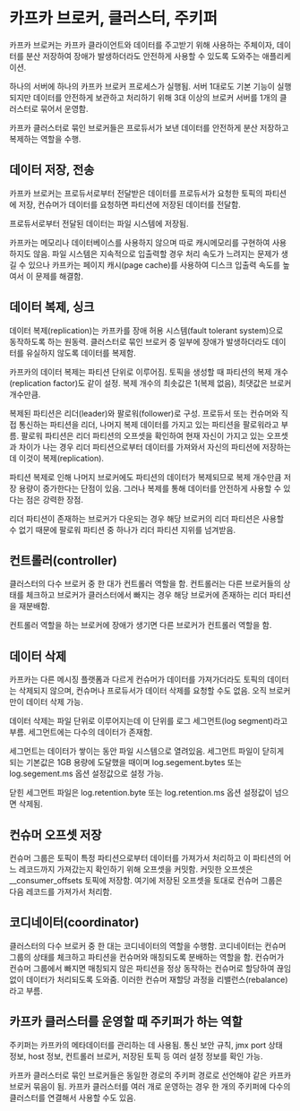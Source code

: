 # 카프카 브로커, 클러스터, 주키퍼

카프카 브로커는 카프카 클라이언트와 데이터를 주고받기 위해 사용하는 주체이자, 데이터를 분산 저장하여 장애가 발생하더라도 안전하게 사용할 수 있도록 도와주는 애플리케이션.

하나의 서버에 하나의 카프카 브로커 프로세스가 실행됨. 서버 1대로도 기본 기능이 실행되지만 데이터를 안전하게 보관하고 처리하기 위해 3대 이상의 브로커 서버를 1개의 클러스터로 묶어서 운영함.

카프카 클러스터로 묶인 브로커들은 프로듀서가 보낸 데이터를 안전하게 분산 저장하고 복제하는 역할을 수행.

## 데이터 저장, 전송

카프카 브로커는 프로듀서로부터 전달받은 데이터를 프로듀서가 요청한 토픽의 파티션에 저장, 컨슈머가 데이터를 요청하면 파티션에 저장된 데이터를 전달함.

프로듀서로부터 전달된 데이터는 파일 시스템에 저장됨.

카프카는 메모리나 데이터베이스를 사용하지 않으며 따로 캐시메모리를 구현하여 사용하지도 않음. 파일 시스템은 지속적으로 입출력할 경우 처리 속도가 느려지는 문제가 생길 수 있으나 카프카는 페이지 캐시(page cache)를 사용하여 디스크 입출력 속도를 높여서 이 문제를 해결함.

## 데이터 복제, 싱크

데이터 복제(replication)는 카프카를 장애 허용 시스템(fault tolerant system)으로 동작하도록 하는 원동력. 클러스터로 묶인 브로커 중 일부에 장애가 발생하더라도 데이터를 유실하지 않도록 데이터를 복제함.

카프카의 데이터 복제는 파티션 단위로 이루어짐. 토픽을 생성할 때 파티션의 복제 개수(replication factor)도 같이 설정. 복제 개수의 최솟값은 1(복제 없음), 최댓값은 브로커 개수만큼.

복제된 파티션은 리더(leader)와 팔로워(follower)로 구성. 프로듀서 또는 컨슈머와 직접 통신하는 파티션을 리더, 나머지 복제 데이터를 가지고 있는 파티션을 팔로워라고 부름. 팔로워 파티션은 리더 파티션의 오프셋을 확인하여 현재 자신이 가지고 있는 오프셋과 차이가 나는 경우 리더 파티션으로부터 데이터를 가져와서 자신의 파티션에 저장하는데 이것이 복제(replication).

파티션 복제로 인해 나머지 브로커에도 파티션의 데이터가 복제되므로 복제 개수만큼 저장 용량이 증가한다는 단점이 있음. 그러나 복제를 통해 데이터를 안전하게 사용할 수 있다는 점은 강력한 장점.

리더 파티션이 존재하는 브로커가 다운되는 경우 해당 브로커의 리더 파티션은 사용할 수 없기 때문에 팔로워 파티션 중 하나가 리더 파티션 지위를 넘겨받음.

## 컨트롤러(controller)

클러스터의 다수 브로커 중 한 대가 컨트롤러 역할을 함. 컨트롤러는 다른 브로커들의 상태를 체크하고 브로커가 클러스터에서 빠지는 경우 해당 브로커에 존재하는 리더 파티션을 재분배함.

컨트롤러 역할을 하는 브로커에 장애가 생기면 다른 브로커가 컨트롤러 역할을 함.

## 데이터 삭제

카프카는 다른 메시징 플랫폼과 다르게 컨슈머가 데이터를 가져가더라도 토픽의 데이터는 삭제되지 않으며, 컨슈머나 프로듀서가 데이터 삭제를 요청할 수도 없음. 오직 브로커만이 데이터 삭제 가능.

데이터 삭제는 파일 단위로 이루어지는데 이 단위를 로그 세그먼트(log segment)라고 부름. 세그먼트에는 다수의 데이터가 존재함.

세그먼트는 데이터가 쌓이는 동안 파일 시스템으로 열려있음. 세그먼트 파일이 닫히게 되는 기본값은 1GB 용량에 도달했을 때이며 log.segement.bytes 또는 log.segement.ms 옵션 설정값으로 설정 가능.

닫힌 세그먼트 파일은 log.retention.byte 또는 log.retention.ms 옵션 설정값이 넘으면 삭제됨.

## 컨슈머 오프셋 저장

컨슈머 그룹은 토픽이 특정 파티션으로부터 데이터를 가져가서 처리하고 이 파티션의 어느 레코드까지 가져갔는지 확인하기 위해 오프셋을 커밋함.
커밋한 오프셋은 \_\_consumer_offsets 토픽에 저장함. 여기에 저장된 오프셋을 토대로 컨슈머 그룹은 다음 레코드를 가져가서 처리함.

## 코디네이터(coordinator)

클러스터의 다수 브로커 중 한 대는 코디네이터의 역할을 수행함. 코디네이터는 컨슈머 그룹의 상태를 체크하고 파티션을 컨슈머와 매칭되도록 분배하는 역할을 함. 컨슈머가 컨슈머 그룹에서 빠지면 매칭되지 않은 파티션을 정상 동작하는 컨슈머로 할당하여 끊임없이 데이터가 처리되도록 도와줌. 이러한 컨슈머 재할당 과정을 리밸런스(rebalance)라고 부름.

## 카프카 클러스터를 운영할 때 주키퍼가 하는 역할

주키퍼는 카프카의 메타데이터를 관리하는 데 사용됨. 통신 보안 규칙, jmx port 상태 정보, host 정보, 컨트롤러 브로커, 저장된 토픽 등 여러 설정 정보를 확인 가능.

카프카 클러스터로 묶인 브로커들은 동일한 경로의 주키퍼 경로로 선언해야 같은 카프카 브로커 묶음이 됨. 카프카 클러스터를 여러 개로 운영하는 경우 한 개의 주키퍼에 다수의 클러스터를 연결해서 사용할 수도 있음.
